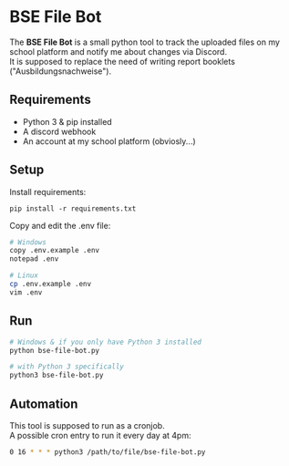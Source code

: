 # BSE File Bot
The **BSE File Bot** is a small python tool to track the uploaded files on my school platform and notify me about changes via Discord.
<br />It is supposed to replace the need of writing report booklets ("Ausbildungsnachweise").

## Requirements

- Python 3 & pip installed
- A discord webhook
- An account at my school platform (obviosly...)

## Setup

Install requirements:
```
pip install -r requirements.txt
```

Copy and edit the .env file:
```bash
# Windows
copy .env.example .env
notepad .env

# Linux
cp .env.example .env
vim .env
```


## Run
```bash
# Windows & if you only have Python 3 installed
python bse-file-bot.py

# with Python 3 specifically
python3 bse-file-bot.py
```


## Automation

This tool is supposed to run as a cronjob.
<br />A possible cron entry to run it every day at 4pm:
```bash
0 16 * * * python3 /path/to/file/bse-file-bot.py
```
